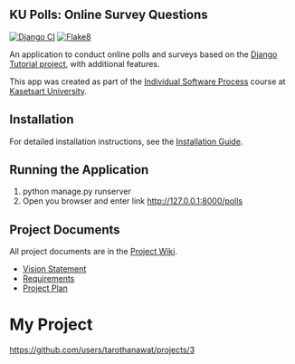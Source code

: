 ## KU Polls: Online Survey Questions 

[![Django CI](https://github.com/tarothanawat/ku-polls/actions/workflows/django.yml/badge.svg?branch=main)](https://github.com/tarothanawat/ku-polls/actions/workflows/django.yml) [![Flake8](https://github.com/tarothanawat/ku-polls/actions/workflows/flake8.yml/badge.svg)](https://github.com/tarothanawat/ku-polls/actions/workflows/flake8.yml)


An application to conduct online polls and surveys based
on the [Django Tutorial project](https://docs.djangoproject.com/en/4.2/intro/tutorial01/), with
additional features.

This app was created as part of the [Individual Software Process](
https://cpske.github.io/ISP) course at [Kasetsart University](https://www.ku.ac.th).

## Installation
For detailed installation instructions, see the [Installation Guide](./Installation.md).


## Running the Application

1. python manage.py runserver
2. Open you browser and enter link http://127.0.0.1:8000/polls

## Project Documents

All project documents are in the [Project Wiki](../../wiki/Home).

- [Vision Statement](../../wiki/Vision%20and%20Scope)
- [Requirements](../../wiki/Requirements)
- [Project Plan](../../wiki/Project%20Plan)

# My Project
https://github.com/users/tarothanawat/projects/3
